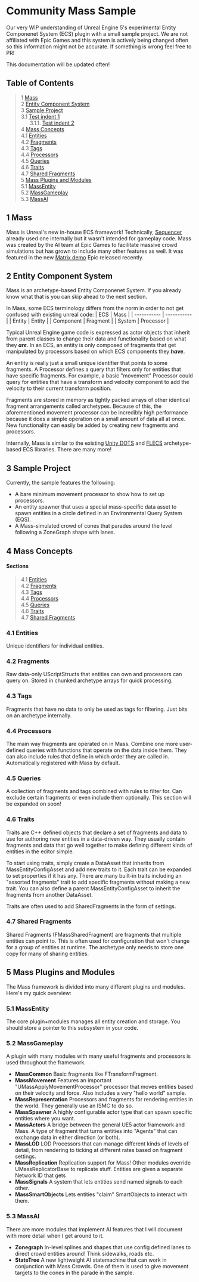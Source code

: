 # Community Mass Sample
Our very WIP understanding of Unreal Engine 5's experimental Entity Componenet System (ECS) plugin with a small sample project. We are not affiliated with Epic Games and this system is actively being changed often so this information might not be accurate.
If something is wrong feel free to PR!

This documentation will be updated often!

<!--- Introduce here table of contents -->
<a name="tocs"></a>
## Table of Contents
> 1 [Mass](#mass)  
> 2 [Entity Component System](#ecs)  
> 3 [Sample Project](#sample)  
>   3.1 [Test indent 1](#tocs)  
> &nbsp;&nbsp;&nbsp;&nbsp;&nbsp;&nbsp;3.1.1. [Test indent 2](#tocs)  
> 4 [Mass Concepts](#massconcepts)  
>   4.1 [Entities](#mass-entities)   
>   4.2 [Fragments](#mass-fragments)  
>   4.3 [Tags](#mass-tags)  
>   4.4 [Processors](#mass-processors)  
>   4.5 [Queries](#mass-queries)  
>   4.6 [Traits](#mass-traits)  
>    4.7 [Shared Fragments](#mass-sf)  
> 5 [Mass Plugins and Modules](#mass-pm)  
>   5.1 [MassEntity](#mass-pm-me)  
>   5.2 [MassGameplay](#mass-pm-gp)  
>   5.3 [MassAI](#mass-pm-ai)  

<a name="mass"></a>
## 1 Mass
Mass is Unreal's new in-house ECS framework! Technically, [Sequencer](https://docs.unrealengine.com/4.26/en-US/AnimatingObjects/Sequencer/Overview/) already used one internally but it wasn't intended for gameplay code. Mass was created by the AI team at Epic Games to facilitate massive crowd simulations but has grown to include many other features as well. It was featured in the new [Matrix demo](https://www.unrealengine.com/en-US/blog/introducing-the-matrix-awakens-an-unreal-engine-5-experience) Epic released recently.

<a name="ecs"></a>
## 2 Entity Component System 
Mass is an archetype-based Entity Componenet System. If you already know what that is you can skip ahead to the next section.

In Mass, some ECS terminology differs from the norm in order to not get confused with existing unreal code:
| ECS | Mass |
| ----------- | ----------- |
| Entity | Entity |
| Component | Fragment | 
| System | Processor | 

Typical Unreal Engine game code is expressed as actor objects that inherit from parent classes to change their data and functionality based on what they ***are***. 
In an ECS, an entity is only composed of fragments that get manipulated by processors based on which ECS components they ***have***. 

An entity is really just a small unique identifier that points to some fragments. A Processor defines a query that filters only for entities that have specific fragments. For example, a basic "movement" Processor could query for entities that have a transform and velocity component to add the velocity to their current transform position. 

Fragments are stored in memory as tightly packed arrays of other identical fragment arrangements called archetypes. Because of this, the aforementioned movement processor can be incredibly high performance because it does a simple operation on a small amount of data all at once. New functionality can easily be added by creating new fragments and processors.

Internally, Mass is similar to the existing [Unity DOTS](https://docs.unity3d.com/Packages/com.unity.entities@0.17/manual/index.html) and [FLECS](https://github.com/SanderMertens/flecs) archetype-based ECS libraries. There are many more!

<a name="sample"></a>
## 3 Sample Project
Currently, the sample features the following:

- A bare minimum movement processor to show how to set up processors.
- An entity spawner that uses a special mass-specific data asset to spawn entities in a circle defined in an Environmental Query System (EQS).
- A Mass-simulated crowd of cones that parades around the level following a ZoneGraph shape with lanes.





<!-- FIXME: Let's figure out first an index to later fill with content if you agree. -->
<!-- FIXME: I'd say we can keep the majority of content we have in here, but we should define first an index. -->

<a name="concepts"></a>
## 4 Mass Concepts

#### Sections

> 4.1 [Entities](#mass-entities)  
> 4.2 [Fragments](#mass-fragments)  
> 4.3 [Tags](#mass-tags)  
> 4.4 [Processors](#mass-processors)  
> 4.5 [Queries](#mass-queries)  
> 4.6 [Traits](#mass-traits)  
> 4.7 [Shared Fragments](#mass-sf)  

<a name="mass-entities"></a>
### 4.1 Entities
Unique identifiers for individual entities.

<a name="mass-fragments"></a>
### 4.2 Fragments
Raw data-only UScriptStructs that entities can own and processors can query on. Stored in chunked archetype arrays 
for quick processing.

<a name="mass-tags"></a>
### 4.3 Tags
Fragments that have no data to only be used as tags for filtering. Just bits on an archetype internally.

<a name="mass-processors"></a>
### 4.4 Processors
The main way fragments are operated on in Mass. Combine one more user-defined queries with functions that operate on the data inside them. They can also include rules that define in which order they are called in. Automatically registered with Mass by default. 

<a name="mass-queries"></a>
### 4.5 Queries
A collection of fragments and tags combined with rules to filter for. Can exclude certain fragments or even include them optionally. This section will be expanded on soon!

<!-- FIXME: Might be nice minimal code samples for relevant parts + cross ref the simple use case. -->

<a name="mass-traits"></a>
### 4.6 Traits
Traits are C++ defined objects that declare a set of fragments and data to use for authoring new entities in a data-driven way. They usually contain fragments and data that go well together to make defining different kinds of entities in the editor simple. 

To start using traits, simply create a DataAsset that inherits from 
MassEntityConfigAsset and add new traits to it. Each trait can be expanded to set properties if it has any. There are many built-in traits including an "assorted fragments" trait to add specific fragments without making a new trait. You can also define a parent MassEntityConfigAsset to inherit the fragments from another DataAsset.

Traits are often used to add SharedFragments in the form of settings.

<a name="mass-sf"></a>
### 4.7 Shared Fragments
Shared Fragments (FMassSharedFragment) are fragments that multiple entities can point to. This is often used for configuration that won't change for a group of entities at runtime. The archetype only needs to store one copy for many of sharing entities.

<a name="mass-pm"></a>
## 5 Mass Plugins and Modules
The Mass framework is divided into many different plugins and modules. Here's my quick overview:

<a name="mass-pm-me"></a>
### 5.1 MassEntity
The core plugin+modules manages all entity creation and storage. You should store a pointer to this subsystem in your code.

<a name="mass-pm-gp"></a>
### 5.2 MassGameplay 
A plugin with many modules with many useful fragments and processors is used throughout the framework. 
- **MassCommon**
Basic fragments like FTransformFragment.
- **MassMovement**
Features an important "UMassApplyMovementProcessor" processor that moves entities based on their velocity and force. Also includes a very "hello world" sample.
- **MassRepresentation**
Processors and fragments for rendering entities in the world. They generally use an ISMC to do so.
- **MassSpawner** 
A highly configurable actor type that can spawn specific entities where you want. 
- **MassActors**
A bridge between the general UE5 actor framework and Mass. A type of fragment that turns entities into "Agents" that can exchange data in either direction (or both).
- **MassLOD**
LOD Processors that can manage different kinds of levels of detail, from rendering to ticking at different rates based on fragment settings.
- **MassReplication**
Replication support for Mass! Other modules override UMassReplicatorBase to replicate stuff. Entities are given a separate Network ID that gets
- **MassSignals** 
A system that lets entities send named signals to each other.
- **MassSmartObjects** 
Lets entities "claim" SmartObjects to interact with them.

<!-- This section explicitly for AI specific modules-->
<a name="mass-pm-ai"></a>
### 5.3 MassAI
There are more modules that implement AI features that I will document with more detail when I get around to it.

- **Zonegraph**
In-level splines and shapes that use config defined lanes to direct crowd entities around! Think sidewalks, roads etc.
- **StateTree**
A new lightweight AI statemachine that can work in conjunction with Mass Crowds. One of them is used to give movement targets to the cones in the parade in the sample.






